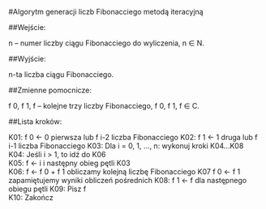 #Algorytm generacji liczb Fibonacciego metodą iteracyjną

##Wejście:

n	 –  	numer liczby ciągu Fibonacciego do wyliczenia, n ∈ N.

##Wyjście:

n-ta liczba ciągu Fibonacciego.

##Zmienne pomocnicze:


f 0, f 1, f	 – 	kolejne trzy liczby Fibonacciego, f 0, f 1, f ∈ C.

##Lista kroków:

K01:	f 0 ← 0	pierwsza lub f i-2 liczba Fibonacciego
K02:	f 1 ← 1	druga lub f i-1 liczba Fibonacciego
K03:	Dla i  = 0, 1, ..., n:
wykonuj kroki K04...K08	 
K04:	    Jeśli i  > 1,
    to idź do K06	 
K05:	    f  ← i
    i następny obieg pętli K03	 
K06:	    f  ← f 0 + f 1	obliczamy kolejną liczbę Fibonacciego
K07	    f 0 ← f 1	zapamiętujemy wyniki obliczeń pośrednich
K08:	    f 1 ← f	dla następnego obiegu pętli
K09:	Pisz f	 
K10:	Zakończ	 

```
```
